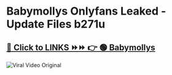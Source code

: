 
 # Babymollys Onlyfans Leaked - Update Files b271u

## <h2><a href="https://clipsfans.com/Babymollys&ref=git">🔗 Click to LINKS ⏩⏩ 👉 🟢 Babymollys </a></h2>

<a href="https://clipsfans.com/Babymollys&ref=git" rel="nofollow" data-target="animated-image.originalLink"><img src="https://i.ibb.co.com/xMMVF88/686577567.gif" alt="Viral Video Original" style="max-width: 100%; display: inline-block;" data-target="animated-image.originalImage"></a>

